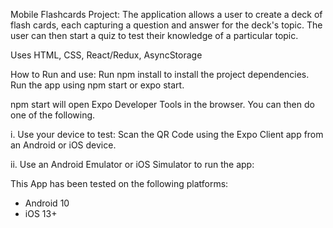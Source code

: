 Mobile Flashcards Project:
The application allows a user to create a deck of flash cards, each capturing a question and answer for the deck's topic. 
The user can then start a quiz to test their knowledge of a particular topic.

Uses HTML, CSS, React/Redux, AsyncStorage

How to Run and use:
Run npm install to install the project dependencies.
Run the app using npm start or expo start.

npm start will open Expo Developer Tools in the browser. You can then do one of the following.

i. Use your device to test:
Scan the QR Code using the Expo Client app from an Android or iOS device.

ii. Use an Android Emulator or iOS Simulator to run the app:

 
This App has been tested on the following platforms:

- Android 10
- iOS 13+

